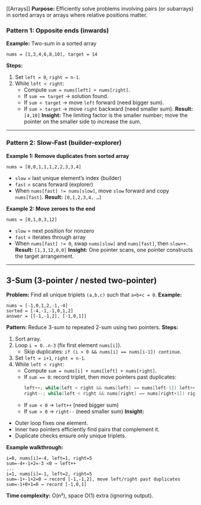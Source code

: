 [[Arrays]]
**Purpose:** Efficiently solve problems involving pairs (or subarrays) in sorted arrays or arrays where relative positions matter.

### **Pattern 1: Opposite ends (inwards)**
**Example:** Two-sum in a sorted array
```
nums = [1,3,4,6,8,10], target = 14
```
**Steps:**
1. Set `left = 0`, `right = n-1`.
2. While `left < right`:
   * Compute `sum = nums[left] + nums[right]`.
   * If `sum == target` → solution found.
   * If `sum < target` → move `left` forward (need bigger sum).
   * If `sum > target` → move `right` backward (need smaller sum).
**Result:** `[4,10]`
**Insight:** The limiting factor is the smaller number; move the pointer on the smaller side to increase the sum.

---
### **Pattern 2: Slow-Fast (builder-explorer)**
**Example 1: Remove duplicates from sorted array**
```
nums = [0,0,1,1,1,2,2,3,3,4]
```
* `slow` = last unique element’s index (builder)
* `fast` = scans forward (explorer)
* When `nums[fast] != nums[slow]`, move `slow` forward and copy `nums[fast]`.
**Result:** `[0,1,2,3,4, …]`

**Example 2: Move zeroes to the end**
```
nums = [0,1,0,3,12]
```
* `slow` = next position for nonzero
* `fast` = iterates through array
* When `nums[fast] != 0`, swap `nums[slow]` and `nums[fast]`, then `slow++`.
**Result:** `[1,3,12,0,0]`
**Insight:** One pointer scans, one pointer constructs the target arrangement.

---

## **3-Sum (3-pointer / nested two-pointer)**

**Problem:** Find all unique triplets `(a,b,c)` such that `a+b+c = 0`.
**Example:**
```
nums = [-1,0,1,2,-1,-4]
sorted = [-4,-1,-1,0,1,2]
answer = [[-1,-1,2], [-1,0,1]]
```
**Pattern:** Reduce 3-sum to repeated 2-sum using two pointers.
**Steps:**
1. Sort array.
2. Loop `i = 0..n-3` (fix first element `nums[i]`).
   * Skip duplicates: `if (i > 0 && nums[i] == nums[i-1]) continue`.
3. Set `left = i+1`, `right = n-1`.
4. While `left < right`:
   * Compute `sum = nums[i] + nums[left] + nums[right]`.
   * If `sum == 0`: record triplet, then move pointers past duplicates:
     ```java
     left++; while(left < right && nums[left] == nums[left-1]) left++;
     right--; while(left < right && nums[right] == nums[right+1]) right--;
     ```
   * If `sum < 0` → `left++` (need bigger sum)
   * If `sum > 0` → `right--` (need smaller sum)
**Insight:**
* Outer loop fixes one element.
* Inner two pointers efficiently find pairs that complement it.
* Duplicate checks ensure only unique triplets.

**Example walkthrough:**
```
i=0, nums[i]=-4, left=1, right=5
sum=-4+-1+2=-3 <0 → left++
...
i=1, nums[i]=-1, left=2, right=5
sum=-1+-1+2=0 → record [-1,-1,2], move left/right past duplicates
sum=-1+0+1=0 → record [-1,0,1]
```

**Time complexity:** O(n²), space O(1) extra (ignoring output).
